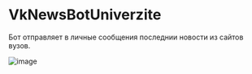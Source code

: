 # VkNewsBotUniverzite
Бот отправляет в личные сообщения последнии новости из сайтов вузов.


![image](https://user-images.githubusercontent.com/38671587/175695674-14936ac3-46dc-425c-8df6-709ca4c58c9a.png)
